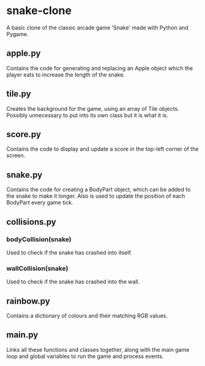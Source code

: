 # snake-clone

A basic clone of the classic arcade game 'Snake' made with Python and Pygame.

## apple.py
Contains the code for generating and replacing an Apple object which the player eats to increase the length of the snake.

## tile.py
Creates the background for the game, using an array of Tile objects. Possibly unnecessary to put into its own class but it is what it is.

## score.py
Contains the code to display and update a score in the top-left corner of the screen.

## snake.py
Contains the code for creating a BodyPart object, which can be added to the snake to make it longer. Also is used to update the position of each BodyPart every game tick.

## collisions.py
### bodyCollision(snake)
Used to check if the snake has crashed into itself.
### wallCollision(snake)
Used to check if the snake has crashed into the wall.

## rainbow.py
Contains a dictionary of colours and their matching RGB values.

## main.py
Links all these functions and classes together, along with the main game loop and global variables to run the game and process events.
